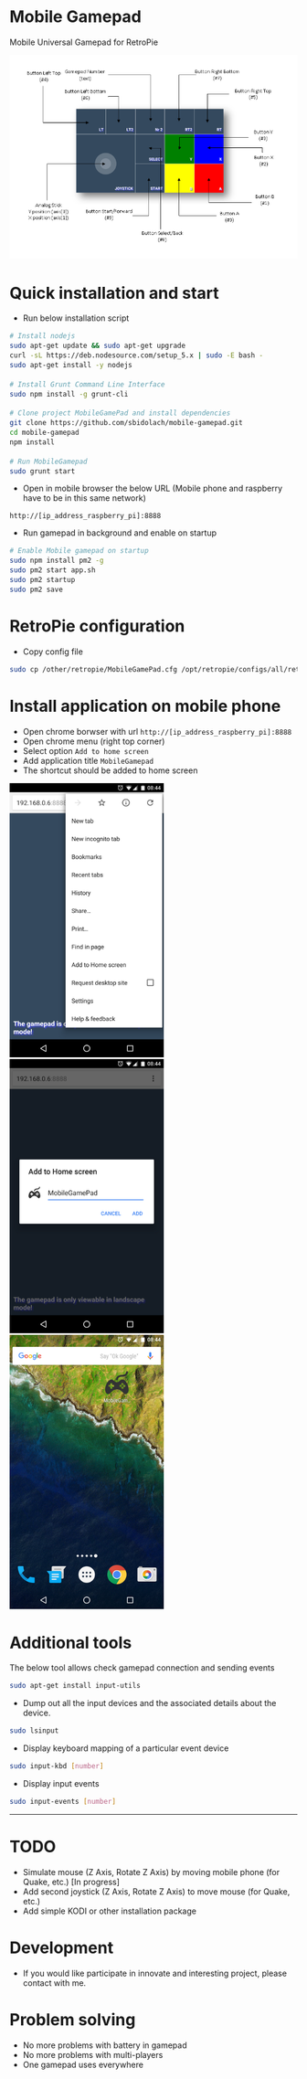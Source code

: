 # Mobile Gamepad

Mobile Universal Gamepad for RetroPie

![MobilaGamepad](/other/resources/schema_mobilegamepad.png)

# Quick installation and start

* Run below installation script

```bash
# Install nodejs
sudo apt-get update && sudo apt-get upgrade
curl -sL https://deb.nodesource.com/setup_5.x | sudo -E bash -
sudo apt-get install -y nodejs

# Install Grunt Command Line Interface
sudo npm install -g grunt-cli

# Clone project MobileGamePad and install dependencies
git clone https://github.com/sbidolach/mobile-gamepad.git
cd mobile-gamepad
npm install

# Run MobileGamepad
sudo grunt start
```

* Open in mobile browser the below URL (Mobile phone and raspberry have to be in this same network)

```
http://[ip_address_raspberry_pi]:8888
```

* Run gamepad in background and enable on startup

```bash
# Enable Mobile gamepad on startup
sudo npm install pm2 -g
sudo pm2 start app.sh
sudo pm2 startup
sudo pm2 save
```

# RetroPie configuration

* Copy config file

```bash
sudo cp /other/retropie/MobileGamePad.cfg /opt/retropie/configs/all/retroarch-joypads/
```

# Install application on mobile phone

* Open chrome borwser with url `http://[ip_address_raspberry_pi]:8888`
* Open chrome menu (right top corner)
* Select option `Add to home screen`
* Add application title `MobileGamepad`
* The shortcut should be added to home screen

![Standalone installation step 1](/other/resources/screenshot_add_home_screen.png)
![Standalone installation step 2](/other/resources/screenshot_add_title.png)
![Standalone installation step 3](/other/resources/screenshot_add_icon.png)

# Additional tools

The below tool allows check gamepad connection and sending events

```bash
sudo apt-get install input-utils
```

* Dump out all the input devices and the associated details about the device.

```bash
sudo lsinput
```

* Display keyboard mapping of a particular event device

```bash
sudo input-kbd [number]
```

* Display input events

```bash
sudo input-events [number]
```

---

# TODO

- Simulate mouse (Z Axis, Rotate Z Axis) by moving mobile phone (for Quake, etc.) [In progress]
- Add second joystick (Z Axis, Rotate Z Axis) to move mouse (for Quake, etc.)
- Add simple KODI or other installation package

# Development

- If you would like participate in innovate and interesting project, please contact with me.

# Problem solving

- No more problems with battery in gamepad
- No more problems with multi-players
- One gamepad uses everywhere
